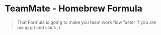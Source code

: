 # TeamMate - Homebrew Formula
> That Formula is going to make you team work flow faster if you are using git and slack ;) 
